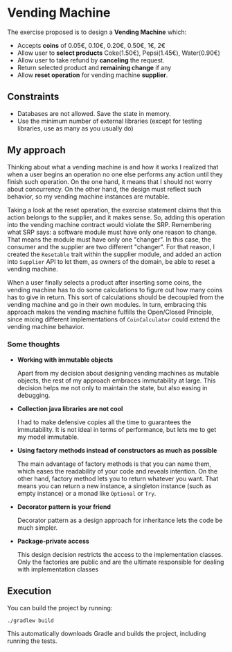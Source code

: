 # Vending Machine

The exercise proposed is to design a **Vending Machine** which:

- Accepts **coins** of 0.05€, 0.10€, 0.20€, 0.50€, 1€, 2€ 
- Allow user to **select products** Coke(1.50€), Pepsi(1.45€), Water(0.90€)
- Allow user to take refund by **canceling** the request.
- Return selected product and **remaining change** if any
- Allow **reset operation** for vending machine **supplier**.

## Constraints
 
- Databases are not allowed. Save the state in memory.
- Use the minimum number of external libraries (except for testing libraries, use as many as you usually do)

## My approach

Thinking about what a vending machine is and how it works I realized that when a user begins an operation no one else performs any action until they finish such operation. On the one hand, it means that I should not worry about concurrency. On the other hand, the design must reflect such behavior, so my vending machine instances are mutable.

Taking a look at the reset operation, the exercise statement claims that this action belongs to the supplier, and it makes sense. So, adding this operation into the vending machine contract would violate the SRP. Remembering what SRP says: a software module must have only one reason to change. That means the module must have only one "changer". In this case, the consumer and the supplier are two different "changer". For that reason, I created the `Resetable` trait within the supplier module, and added an action into `Supplier` API to let them, as owners of the domain, be able to reset a vending machine. 

When a user finally selects a product after inserting some coins, the vending machine has to do some calculations to figure out how many coins has to give in return. This sort of calculations should be decoupled from the vending machine and go in their own modules. In turn, embracing this approach makes the vending machine fulfills the Open/Closed Principle, since mixing different implementations of `CoinCalculator` could extend the vending machine behavior.
   
### Some thoughts

- **Working with immutable objects**

    Apart from my decision about designing vending machines as mutable objects, the rest of my approach embraces immutability at large. This decision helps me not only to maintain the state, but also easing in debugging.

- **Collection java libraries are not cool**

    I had to make defensive copies all the time to guarantees the immutability. It is not ideal in terms of performance, but lets me to get my model immutable.    

- **Using factory methods instead of constructors as much as possible**

    The main advantage of factory methods is that you can name them, which eases the readability of your code and reveals intention. On the other hand, factory method lets you to return whatever you want. That means you can return a new instance, a singleton instance (such as empty instance) or a monad like `Optional` or `Try`.

- **Decorator pattern is your friend**

    Decorator pattern as a design approach for inheritance lets the code be much simpler.
    
- **Package-private access**

    This design decision restricts the access to the implementation classes. Only the factories are public and are the ultimate responsible for dealing with implementation classes

## Execution

You can build the project by running:

```
./gradlew build
```

This automatically downloads Gradle and builds the project, including running the tests.
